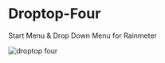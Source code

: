 # Droptop-Four
Start Menu &amp; Drop Down Menu for Rainmeter

![droptop four](https://user-images.githubusercontent.com/94444947/142367991-ee17492a-f94a-44ad-b374-3689bdabe789.png)

